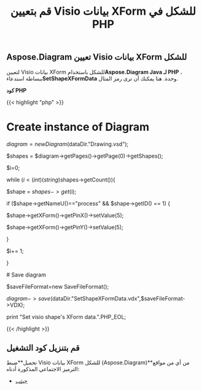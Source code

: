 ﻿---
title: قم بتعيين Visio بيانات XForm للشكل في PHP
type: docs
weight: 150
url: /ar/java/set-visio-shape-s-xform-data-in-php/
---
## **Aspose.Diagram تعيين Visio بيانات XForm للشكل**
 لتعيين Visio بيانات XForm للشكل باستخدام**Aspose.Diagram Java لـ PHP** ، ببساطة استدعاء**SetShapeXFormData** وحدة. هنا يمكنك أن ترى رمز المثال.

**كود PHP**

{{< highlight "php" >}}

 # Create instance of Diagram

$diagram = new Diagram($dataDir."Drawing.vsd");

$shapes = $diagram->getPages()->getPage(0)->getShapes();

$i=0;

while ($i<(int)(string)$shapes->getCount()){

$shape = $shapes->get($i);

if ($shape->getNameU()=="process" && $shape->getID() == 1) {

$shape->getXForm()->getPinX()->setValue(5);

$shape->getXForm()->getPinY()->setValue(5);

}

$i+= 1;

}

\# Save diagram

$saveFileFormat=new SaveFileFormat();

$diagram->save($dataDir."SetShapeXFormData.vdx",$saveFileFormat->VDX);

print "Set visio shape's XForm data.".PHP_EOL;

{{< /highlight >}}
## **قم بتنزيل كود التشغيل**
 تحميل**ضبط Visio بيانات XForm للشكل (Aspose.Diagram)**من أي من مواقع الترميز الاجتماعي المذكورة أدناه:

- [جيثب](https://github.com/asposediagram/Aspose.Diagram-for-Java/blob/master/Plugins/Aspose_Diagram_Java_for_PHP/src/aspose/diagram/WorkingwithShapes/SetShapeXFormData.php)
